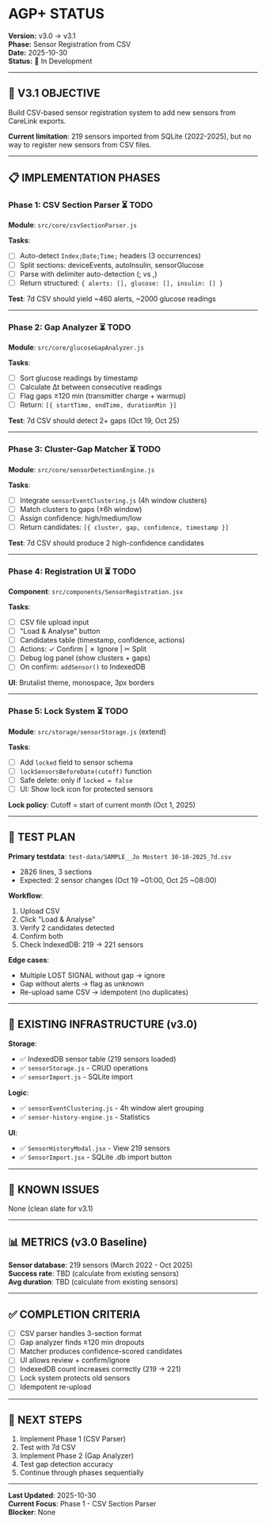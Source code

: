 # AGP+ STATUS

**Version:** v3.0 → v3.1  
**Phase:** Sensor Registration from CSV  
**Date:** 2025-10-30  
**Status:** 🔨 In Development

---

## 🎯 V3.1 OBJECTIVE

Build CSV-based sensor registration system to add new sensors from CareLink exports.

**Current limitation**: 219 sensors imported from SQLite (2022-2025), but no way to register new sensors from CSV files.

---

## 📋 IMPLEMENTATION PHASES

### Phase 1: CSV Section Parser ⏳ TODO
**Module**: `src/core/csvSectionParser.js`

**Tasks**:
- [ ] Auto-detect `Index;Date;Time;` headers (3 occurrences)
- [ ] Split sections: deviceEvents, autoInsulin, sensorGlucose
- [ ] Parse with delimiter auto-detection (; vs ,)
- [ ] Return structured: `{ alerts: [], glucose: [], insulin: [] }`

**Test**: 7d CSV should yield ~460 alerts, ~2000 glucose readings

---

### Phase 2: Gap Analyzer ⏳ TODO
**Module**: `src/core/glucoseGapAnalyzer.js`

**Tasks**:
- [ ] Sort glucose readings by timestamp
- [ ] Calculate Δt between consecutive readings
- [ ] Flag gaps ≥120 min (transmitter charge + warmup)
- [ ] Return: `[{ startTime, endTime, durationMin }]`

**Test**: 7d CSV should detect 2+ gaps (Oct 19, Oct 25)

---

### Phase 3: Cluster-Gap Matcher ⏳ TODO
**Module**: `src/core/sensorDetectionEngine.js`

**Tasks**:
- [ ] Integrate `sensorEventClustering.js` (4h window clusters)
- [ ] Match clusters to gaps (±6h window)
- [ ] Assign confidence: high/medium/low
- [ ] Return candidates: `[{ cluster, gap, confidence, timestamp }]`

**Test**: 7d CSV should produce 2 high-confidence candidates

---

### Phase 4: Registration UI ⏳ TODO
**Component**: `src/components/SensorRegistration.jsx`

**Tasks**:
- [ ] CSV file upload input
- [ ] "Load & Analyse" button
- [ ] Candidates table (timestamp, confidence, actions)
- [ ] Actions: ✓ Confirm | ✗ Ignore | ✂ Split
- [ ] Debug log panel (show clusters + gaps)
- [ ] On confirm: `addSensor()` to IndexedDB

**UI**: Brutalist theme, monospace, 3px borders

---

### Phase 5: Lock System ⏳ TODO
**Module**: `src/storage/sensorStorage.js` (extend)

**Tasks**:
- [ ] Add `locked` field to sensor schema
- [ ] `lockSensorsBeforeDate(cutoff)` function
- [ ] Safe delete: only if `locked = false`
- [ ] UI: Show lock icon for protected sensors

**Lock policy**: Cutoff = start of current month (Oct 1, 2025)

---

## 🧪 TEST PLAN

**Primary testdata**: `test-data/SAMPLE__Jo Mostert 30-10-2025_7d.csv`
- 2826 lines, 3 sections
- Expected: 2 sensor changes (Oct 19 ~01:00, Oct 25 ~08:00)

**Workflow**:
1. Upload CSV
2. Click "Load & Analyse"
3. Verify 2 candidates detected
4. Confirm both
5. Check IndexedDB: 219 → 221 sensors

**Edge cases**:
- Multiple LOST SIGNAL without gap → ignore
- Gap without alerts → flag as unknown
- Re-upload same CSV → idempotent (no duplicates)

---

## 🔧 EXISTING INFRASTRUCTURE (v3.0)

**Storage**:
- ✅ IndexedDB sensor table (219 sensors loaded)
- ✅ `sensorStorage.js` - CRUD operations
- ✅ `sensorImport.js` - SQLite import

**Logic**:
- ✅ `sensorEventClustering.js` - 4h window alert grouping
- ✅ `sensor-history-engine.js` - Statistics

**UI**:
- ✅ `SensorHistoryModal.jsx` - View 219 sensors
- ✅ `SensorImport.jsx` - SQLite .db import button

---

## 🐛 KNOWN ISSUES

None (clean slate for v3.1)

---

## 📊 METRICS (v3.0 Baseline)

**Sensor database**: 219 sensors (March 2022 - Oct 2025)  
**Success rate**: TBD (calculate from existing sensors)  
**Avg duration**: TBD (calculate from existing sensors)

---

## ✅ COMPLETION CRITERIA

- [ ] CSV parser handles 3-section format
- [ ] Gap analyzer finds ≥120 min dropouts
- [ ] Matcher produces confidence-scored candidates
- [ ] UI allows review + confirm/ignore
- [ ] IndexedDB count increases correctly (219 → 221)
- [ ] Lock system protects old sensors
- [ ] Idempotent re-upload

---

## 🔄 NEXT STEPS

1. Implement Phase 1 (CSV Parser)
2. Test with 7d CSV
3. Implement Phase 2 (Gap Analyzer)
4. Test gap detection accuracy
5. Continue through phases sequentially

---

**Last Updated**: 2025-10-30  
**Current Focus**: Phase 1 - CSV Section Parser  
**Blocker**: None
